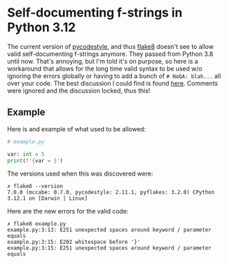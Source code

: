 # Self-documenting f-strings in Python 3.12

The current version of [pycodestyle](https://github.com/PyCQA/pycodestyle), and thus [flake8](https://github.com/PyCQA/flake8) doesn't see
to allow valid self-documenting f-strings anymore. They passed from Python 3.8 until now.
That's annoying, but I'm told it's on purpose, so here is a workaround that allows for the long time valid syntax to be used w/o ignoring
the errors globally or having to add a bunch of `# NoQA: blah...` all over your code. The best discussion I could find is found [here](https://github.com/PyCQA/pycodestyle/issues/1201). Comments were ignored and the discussion locked, thus this!

## Example

Here is and example of what used to be allowed:

```python
# example.py

var: int = 5
print(f'{var = }')

```

The versions used when this was discovered were:

```shell
✗ flake8 --version
7.0.0 (mccabe: 0.7.0, pycodestyle: 2.11.1, pyflakes: 3.2.0) CPython 3.12.1 on [Darwin | Linux]
```

Here are the new errors for the valid code:

```shell
✗ flake8 example.py
example.py:3:13: E251 unexpected spaces around keyword / parameter equals
example.py:3:15: E202 whitespace before '}'
example.py:3:15: E251 unexpected spaces around keyword / parameter equals
```
